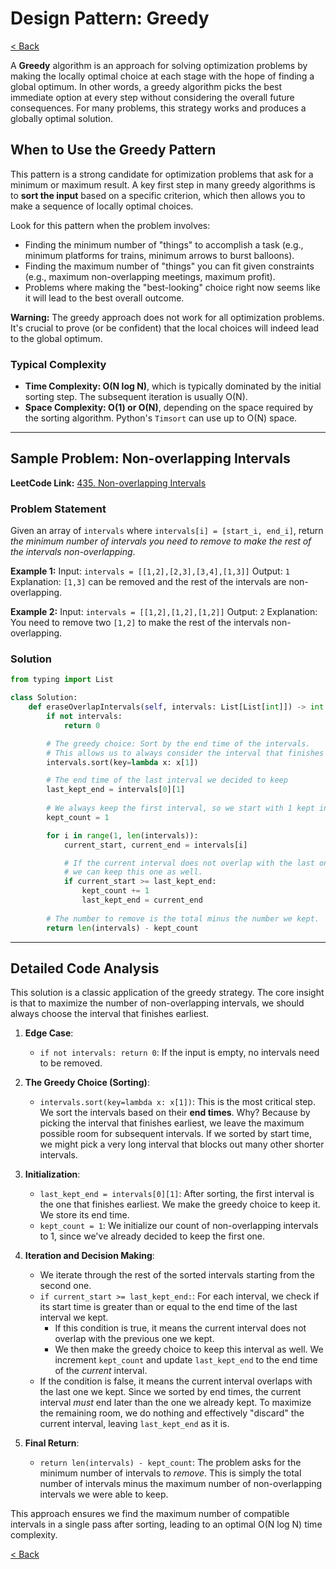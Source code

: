 # Design Pattern: Greedy

[< Back](index.md)

A **Greedy** algorithm is an approach for solving optimization problems by making the locally optimal choice at each stage with the hope of finding a global optimum. In other words, a greedy algorithm picks the best immediate option at every step without considering the overall future consequences. For many problems, this strategy works and produces a globally optimal solution.

## When to Use the Greedy Pattern

This pattern is a strong candidate for optimization problems that ask for a minimum or maximum result. A key first step in many greedy algorithms is to **sort the input** based on a specific criterion, which then allows you to make a sequence of locally optimal choices.

Look for this pattern when the problem involves:

*   Finding the minimum number of "things" to accomplish a task (e.g., minimum platforms for trains, minimum arrows to burst balloons).
*   Finding the maximum number of "things" you can fit given constraints (e.g., maximum non-overlapping meetings, maximum profit).
*   Problems where making the "best-looking" choice right now seems like it will lead to the best overall outcome.

**Warning:** The greedy approach does not work for all optimization problems. It's crucial to prove (or be confident) that the local choices will indeed lead to the global optimum.

### Typical Complexity

*   **Time Complexity: O(N log N)**, which is typically dominated by the initial sorting step. The subsequent iteration is usually O(N).
*   **Space Complexity: O(1) or O(N)**, depending on the space required by the sorting algorithm. Python's `Timsort` can use up to O(N) space.

---

## Sample Problem: Non-overlapping Intervals

**LeetCode Link:** [435. Non-overlapping Intervals](https://leetcode.com/problems/non-overlapping-intervals/)

### Problem Statement

Given an array of `intervals` where `intervals[i] = [start_i, end_i]`, return *the minimum number of intervals you need to remove to make the rest of the intervals non-overlapping*.

**Example 1:**
Input: `intervals = [[1,2],[2,3],[3,4],[1,3]]`
Output: `1`
Explanation: `[1,3]` can be removed and the rest of the intervals are non-overlapping.

**Example 2:**
Input: `intervals = [[1,2],[1,2],[1,2]]`
Output: `2`
Explanation: You need to remove two `[1,2]` to make the rest of the intervals non-overlapping.

### Solution

```python
from typing import List

class Solution:
    def eraseOverlapIntervals(self, intervals: List[List[int]]) -> int:
        if not intervals:
            return 0

        # The greedy choice: Sort by the end time of the intervals.
        # This allows us to always consider the interval that finishes earliest.
        intervals.sort(key=lambda x: x[1])

        # The end time of the last interval we decided to keep
        last_kept_end = intervals[0][1]
        
        # We always keep the first interval, so we start with 1 kept interval.
        kept_count = 1

        for i in range(1, len(intervals)):
            current_start, current_end = intervals[i]

            # If the current interval does not overlap with the last one we kept,
            # we can keep this one as well.
            if current_start >= last_kept_end:
                kept_count += 1
                last_kept_end = current_end
        
        # The number to remove is the total minus the number we kept.
        return len(intervals) - kept_count
```

---

## Detailed Code Analysis

This solution is a classic application of the greedy strategy. The core insight is that to maximize the number of non-overlapping intervals, we should always choose the interval that finishes earliest.

1.  **Edge Case**:
    *   `if not intervals: return 0`: If the input is empty, no intervals need to be removed.

2.  **The Greedy Choice (Sorting)**:
    *   `intervals.sort(key=lambda x: x[1])`: This is the most critical step. We sort the intervals based on their **end times**. Why? Because by picking the interval that finishes earliest, we leave the maximum possible room for subsequent intervals. If we sorted by start time, we might pick a very long interval that blocks out many other shorter intervals.

3.  **Initialization**:
    *   `last_kept_end = intervals[0][1]`: After sorting, the first interval is the one that finishes earliest. We make the greedy choice to keep it. We store its end time.
    *   `kept_count = 1`: We initialize our count of non-overlapping intervals to 1, since we've already decided to keep the first one.

4.  **Iteration and Decision Making**:
    *   We iterate through the rest of the sorted intervals starting from the second one.
    *   `if current_start >= last_kept_end:`: For each interval, we check if its start time is greater than or equal to the end time of the last interval we kept.
        *   If this condition is true, it means the current interval does not overlap with the previous one we kept.
        *   We then make the greedy choice to keep this interval as well. We increment `kept_count` and update `last_kept_end` to the end time of the *current* interval.
    *   If the condition is false, it means the current interval overlaps with the last one we kept. Since we sorted by end times, the current interval *must* end later than the one we already kept. To maximize the remaining room, we do nothing and effectively "discard" the current interval, leaving `last_kept_end` as it is.

5.  **Final Return**:
    *   `return len(intervals) - kept_count`: The problem asks for the minimum number of intervals to *remove*. This is simply the total number of intervals minus the maximum number of non-overlapping intervals we were able to keep.

This approach ensures we find the maximum number of compatible intervals in a single pass after sorting, leading to an optimal O(N log N) time complexity.

[< Back](index.md)
